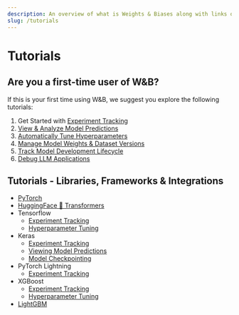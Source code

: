 ```yaml
---
description: An overview of what is Weights & Biases along with links on how to get started if you are a first time user.
slug: /tutorials
---
```


# Tutorials

## Are you a first-time user of W&B?
If this is your first time using W&B, we suggest you explore the following tutorials:

1. Get Started with [Experiment Tracking](Intro_to_Weights_&_Biases.md)
2. [View & Analyze Model Predictions](W&B_Tables_Quickstart.md)
3. [Automatically Tune Hyperparameters](Organizing_Hyperparameter_Sweeps_in_PyTorch_with_W&B.md)
4. [Manage Model Weights & Dataset Versions](Pipeline_Versioning_with_W&B_Artifacts.md)
5. [Track Model Development Lifecycle](Model_Registry_E2E.md)
6. [Debug LLM Applications](W&B_Prompts_Quickstart.md)

## Tutorials - Libraries, Frameworks & Integrations

- [PyTorch](Simple_PyTorch_Integration.md)
- [HuggingFace 🤗 Transformers](Huggingface_wandb.md)
- Tensorflow
    - [Experiment Tracking](Simple_TensorFlow_Integration.md)
    - [Hyperparameter Tuning](Hyperparameter_Optimization_in_TensorFlow_using_W&B_Sweeps.md)
- Keras
    - [Experiment Tracking](Use_WandbMetricLogger_in_your_Keras_workflow.md)
    - [Viewing Model Predictions](Use_WandbEvalCallback_in_your_Keras_workflow.md)
    - [Model Checkpointing](Use_WandbModelCheckpoint_in_your_Keras_workflow.md)
- PyTorch Lightning
    - [Experiment Tracking](Image_Classification_using_PyTorch_Lightning.md)
- XGBoost
    - [Experiment Tracking](Credit_Scorecards_with_XGBoost_and_W&B.md)
    - [Hyperparameter Tuning](Using_W&B_Sweeps_with_XGBoost.md)
- [LightGBM](Simple_LightGBM_Integration.md)

